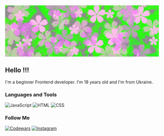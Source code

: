 ![Header](https://github.com/leejinie/leejinie/blob/main/jpg/log.jpg)

## Hello !!!
 I'm a beginner Frontend developer. I'm 18 years old and I'm from Ukraine. 

### Languages and Tools
![JavaScript](https://img.shields.io/badge/JavaScript-6a93b0?style=for-the-badge&logo=javascript)
![HTML](https://img.shields.io/badge/HTML-b5e0fe?style=for-the-badge&logo=HTML5)
![CSS](https://img.shields.io/badge/CSS-8180b0?style=for-the-badge&logo=CSS3)

### Follow Me
[![Codewars](https://www.codewars.com/users/leejinie/badges/small)](https://www.codewars.com/users/leejinie)
[![Instagram](https://img.shields.io/badge/Instagram-e6e7ec?style=for-the-badge&logo=Instagram)](https://www.instagram.com/_mystery_memories_/)
